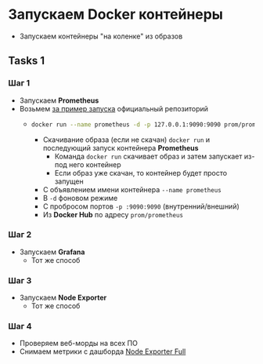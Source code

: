 # Запускаем Docker контейнеры
- Запускаем контейнеры "на коленке" из образов

## Tasks 1

### Шаг 1
- Запускаем **Prometheus**
- Возьмем [за пример запуска](https://github.com/prometheus/prometheus) официальный репозиторий
    - ```bash
      docker run --name prometheus -d -p 127.0.0.1:9090:9090 prom/prometheus
      ```
        - Скачивание образа (если не скачан) `docker run` и последующий запуск контейнера **Prometheus**
            - Команда `docker run` скачивает образ и затем запускает из-под него контейнер
            - Если образ уже скачан, то контейнер будет просто запущен 
        - С объявлением имени контейнера `--name prometheus`
        - В `-d` фоновом режиме
        - С пробросом портов `-p :9090:9090` (внутренний/внешний)
        - Из **Docker Hub** по адресу `prom/prometheus`

### Шаг 2
- Запускаем **Grafana**
    - Тот же способ 

### Шаг 3
- Запускаем **Node Exporter**
    - Тот же способ 

### Шаг 4
- Проверяем веб-морды на всех ПО
- Снимаем метрики с дашборда [Node Exporter Full](https://grafana.com/grafana/dashboards/1860-node-exporter-full/)
